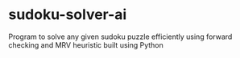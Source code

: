 # sudoku-solver-ai

Program to solve any given sudoku puzzle efficiently using forward checking and MRV heuristic built using Python

